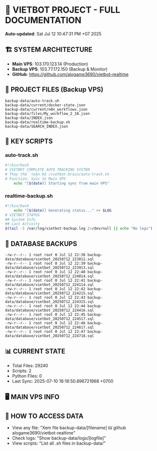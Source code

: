 # 🤖 VIETBOT PROJECT - FULL DOCUMENTATION
**Auto-updated**: Sat Jul 12 10:47:31 PM +07 2025

## 🏗️ SYSTEM ARCHITECTURE
- **Main VPS**: 103.170.123.14 (Production)
- **Backup VPS**: 103.77.172.150 (Backup & Monitor)
- **GitHub**: https://github.com/alogame3690/vietbot-realtime

## 📁 PROJECT FILES (Backup VPS)
```
backup-data/auto-track.sh
backup-data/current/docker-state.json
backup-data/current/n8n_workflows.json
backup-data/files/My_workflow_2_10.json
backup-data/INDEX.json
backup-data/realtime-backup.sh
backup-data/SEARCH_INDEX.json
```

## 🔧 KEY SCRIPTS
### auto-track.sh
```bash
#!/bin/bash
# VIETBOT COMPLETE AUTO TRACKING SYSTEM
# Thay thế toàn bộ /vietbot-brain/auto-track.sh
# Function: Sync từ Main VPS
    echo "[$(date)] Starting sync from main VPS"
```
### realtime-backup.sh
```bash
#!/bin/bash
    echo "[$(date)] Generating status..." >> $LOG
# VIETBOT STATUS
## System Info
## Last Activity
$(tail -5 /var/log/vietbot-backup.log 2>/dev/null || echo "No logs")
```

## 💾 DATABASE BACKUPS
```
-rw-r--r-- 1 root root 0 Jul 12 22:38 backup-data/database/vietbot_20250712_223812.sql
-rw-r--r-- 1 root root 0 Jul 12 22:39 backup-data/database/vietbot_20250712_223913.sql
-rw-r--r-- 1 root root 0 Jul 12 22:40 backup-data/database/vietbot_20250712_224014.sql
-rw-r--r-- 1 root root 0 Jul 12 22:41 backup-data/database/vietbot_20250712_224114.sql
-rw-r--r-- 1 root root 0 Jul 12 22:42 backup-data/database/vietbot_20250712_224215.sql
-rw-r--r-- 1 root root 0 Jul 12 22:43 backup-data/database/vietbot_20250712_224315.sql
-rw-r--r-- 1 root root 0 Jul 12 22:44 backup-data/database/vietbot_20250712_224416.sql
-rw-r--r-- 1 root root 0 Jul 12 22:45 backup-data/database/vietbot_20250712_224517.sql
-rw-r--r-- 1 root root 0 Jul 12 22:46 backup-data/database/vietbot_20250712_224617.sql
-rw-r--r-- 1 root root 0 Jul 12 22:47 backup-data/database/vietbot_20250712_224718.sql
```

## 📊 CURRENT STATE
- Total Files: 29240
- Scripts: 2
- Python Files: 0
- Last Sync: 2025-07-10 16:18:50.896721968 +0700

## 🖥️ MAIN VPS INFO


## 🚨 HOW TO ACCESS DATA
- View any file: "Xem file backup-data/[filename] từ github alogame3690/vietbot-realtime"
- Check logs: "Show backup-data/logs/[logfile]"
- View scripts: "List all .sh files in backup-data/"
